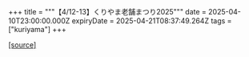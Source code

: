 +++
title = """【4/12-13】くりやま老舗まつり2025"""
date = 2025-04-10T23:00:00.000Z
expiryDate = 2025-04-21T08:37:49.264Z
tags = ["kuriyama"]
+++


[[source]](https://www.town.kuriyama.hokkaido.jp/soshiki/53/26354.html)
